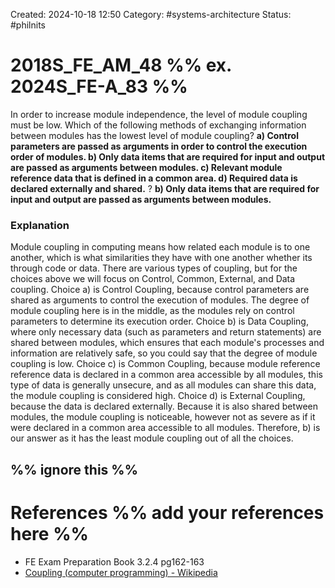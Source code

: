   Created: 2024-10-18 12:50
Category: #systems-architecture 
Status: #philnits



# 2018S_FE_AM_48 %% ex. 2024S_FE-A_83 %%

In order to increase module independence, the level of module coupling must be low. Which of the following methods of exchanging information between modules has the lowest level of module coupling?
**a) Control parameters are passed as arguments in order to control the execution order of modules. 
b) Only data items that are required for input and output are passed as arguments between modules. 
c) Relevant module reference data that is defined in a common area. 
d) Required data is declared externally and shared.**
?
**b) Only data items that are required for input and output are passed as arguments between modules.** 
### Explanation
Module coupling in computing means how related each module is to one another, which is what similarities they have with one another whether its through code or data. There are various types of coupling, but for the choices above we will focus on Control, Common, External, and Data coupling.
Choice a) is Control Coupling, because control parameters are shared as arguments to control the execution of modules. The degree of module coupling here is in the middle, as the modules rely on control parameters to determine its execution order.
Choice b) is Data Coupling, where only necessary data (such as parameters and return statements) are shared between modules, which ensures that each module's processes and information are relatively safe, so you could say that the degree of module coupling is low.
Choice c) is Common Coupling, because module reference reference data is declared in a common area accessible by all modules, this type of data is generally unsecure, and as all modules can share this data, the module coupling is considered high.
Choice d) is External Coupling, because the data is declared externally. Because it is also shared between modules, the module coupling is noticeable, however not as severe as if it were declared in a common area accessible to all modules.
Therefore, b) is our answer as it has the least module coupling out of all the choices.



%% ignore this %%
---









# References %% add your references here %%
- FE Exam Preparation Book 3.2.4 pg162-163
- [Coupling (computer programming) - Wikipedia](https://en.wikipedia.org/wiki/Coupling_(computer_programming))